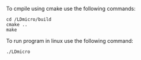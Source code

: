To cmpile using cmake use the following commands:
```
cd /LDmicro/build
cmake ..
make
```

To run program in linux use the following command:

`./LDmicro`
